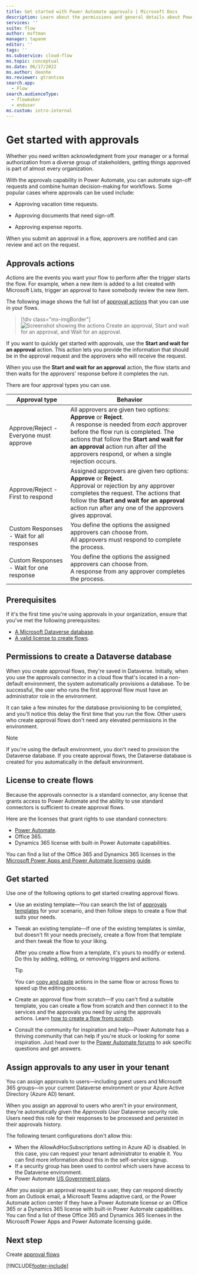 ```yaml
---
title: Get started with Power Automate approvals | Microsoft Docs
description: Learn about the permissions and general details about Power Automate approvals.
services: ''
suite: flow
author: msftman
manager: tapanm
editor: ''
tags: ''
ms.subservice: cloud-flow
ms.topic: conceptual
ms.date: 06/17/2022
ms.author: deonhe
ms.reviewer: gtrantzas
search.app: 
  - Flow
search.audienceType: 
  - flowmaker
  - enduser
ms.custom: intro-internal
---
```


# Get started with approvals

Whether you need written acknowledgment from your manager or a formal authorization from a diverse group of stakeholders, getting things approved is part of almost every organization.

With the approvals capability in Power Automate, you can automate sign-off requests and combine human decision-making for workflows. Some popular cases where approvals can be used include:

   - Approving vacation time requests.

   - Approving documents that need sign-off.

   - Approving expense reports.

When you submit an approval in a flow, approvers are notified and can review and act on the request.

## Approvals actions  
  
*Actions* are the events you want your flow to perform after the trigger starts the flow. For example, when a new item is added to a list created with Microsoft Lists, trigger an approval to have somebody review the new item.

The following image shows the full list of [approval actions](/connectors/approvals/#actions) that you can use in your flows.  

>[!div class="mx-imgBorder"]  
>![Screenshot showing the actions Create an approval, Start and wait for an approval, and Wait for an approval.](media/get-started-approvals/list-approval-actions.png "Approvals actions")

If you want to quickly get started with approvals, use the **Start and wait for an approval** action. This action lets you provide the information that should be in the approval request and the approvers who will receive the request. 

When you use the **Start and wait for an approval** action, the flow starts and then waits for the approvers' response before it completes the run.  

There are four approval types you can use.

| **Approval type**                         | **Behavior**          |
|-------------------------------------------|-----------------------------------------------|
| Approve/Reject - Everyone must approve    | All approvers are given two options: **Approve** or **Reject**. <br> A response is needed from *each* approver before the flow run is completed. The actions that follow the **Start and wait for an approval** action run after *all* the approvers respond, or when a single rejection occurs.   |
| Approve/Reject - First to respond         | Assigned approvers are given two options: **Approve** or **Reject**. <br> Approval or rejection by any approver completes the request. The actions that follow the **Start and wait for an approval** action run after any one of the approvers gives approval. |
| Custom Responses - Wait for all responses | You define the options the assigned approvers can choose from. <br>All approvers must respond to complete the process. |
| Custom Responses - Wait for one response  | You define the options the assigned approvers can choose from. <br> A response from any approver completes the process.|

## Prerequisites

If it's the first time you're using approvals in your organization, ensure that you've met the following prerequisites:

- [A Microsoft Dataverse database](#permissions-to-create-a-dataverse-database).
- [A valid license to create flows](#license-to-create-flows).

## Permissions to create a Dataverse database

When you create approval flows, they're saved in Dataverse. Initially, when you use the approvals connector in a cloud flow that's located in a non-default environment, the system automatically provisions a database. To be successful, the user who runs the first approval flow must have an administrator role in the environment.

It can take a few minutes for the database provisioning to be completed, and you'll notice this delay the first time that you run the flow. Other users who create approval flows don't need any elevated permissions in the environment.

>[!NOTE]
>If you're using the default environment, you don't need to provision the Dataverse database. If you create approval flows, the Dataverse database is created for you automatically in the default environment.

## License to create flows

Because the approvals connector is a standard connector, any license that grants access to Power Automate and the ability to use standard connectors is sufficient to create approval flows.

Here are the licenses that grant rights to use standard connectors:

- [Power Automate](https://powerautomate.microsoft.com/pricing/).
- Office 365.
- Dynamics 365 license with built-in Power Automate capabilities.

You can find a list of the Office 365 and Dynamics 365 licenses in the [Microsoft Power Apps and Power Automate licensing guide](https://go.microsoft.com/fwlink/?linkid=2085130).

## Get started

Use one of the following options to get started creating approval flows.
  
- Use an existing template&mdash;You can search the list of [approvals templates](https://make.powerautomate.com/search/?category=Approval) for your scenario, and then follow steps to create a flow that suits your needs. 

- Tweak an existing template&mdash;If one of the existing templates is similar, but doesn't fit your needs precisely, create a flow from that template and then tweak the flow to your liking. 

   After you create a flow from a template, it's yours to modify or extend. Do this by adding, editing, or removing triggers and actions. 
   
   >[!TIP]
   >You can [copy and paste](https://flow.microsoft.com/blog/introducing-clipboard-in-flow-designer-and-three-new-user-experience-updates/) actions in the same flow or across flows to speed up the editing process.

- Create an approval flow from scratch&mdash;If you can't find a suitable template, you can create a flow from scratch and then connect it to the services and the approvals you need by using the approvals actions. Learn [how to create a flow from scratch](./get-started-logic-flow.md).  

- Consult the community for inspiration and help&mdash;Power Automate has a thriving community that can help if you're stuck or looking for some inspiration. Just head over to the [Power Automate forums](https://powerusers.microsoft.com/t5/Building-Flows/bd-p/BuildingFlows) to ask specific questions and get answers.

## Assign approvals to any user in your tenant

You can assign approvals to users&mdash;including guest users and Microsoft 365 groups&mdash;in your current Dataverse environment or your Azure Active Directory (Azure AD) tenant.

When you assign an approval to users who aren't in your environment, they're automatically given the *Approvals User* Dataverse security role. Users need this role for their responses to be processed and persisted in their approvals history.

The following tenant configurations don't allow this:

- When the AllowAdHocSubscriptions setting in Azure AD is disabled. In this case, you can request your tenant administrator to enable it. You can find more information about this in the self-service signup.
- If a security group has been used to control which users have access to the Dataverse environment.
- Power Automate [US Government plans](./us-govt.md).


After you assign an approval request to a user, they can respond directly from an Outlook email, a Microsoft Teams adaptive card, or the Power Automate action center if they have a Power Automate license or an Office 365 or a Dynamics 365 license with built-in Power Automate capabilities. You can find a list of these Office 365 and Dynamics 365 licenses in the Microsoft Power Apps and Power Automate licensing guide.

## Next step

Create [approval flows](modern-approvals.md)

[!INCLUDE[footer-include](includes/footer-banner.md)]
